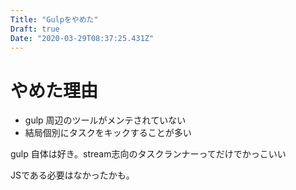 ```yaml
---
Title: "Gulpをやめた"
Draft: true
Date: "2020-03-29T08:37:25.431Z"
---
```


<!--more-->

# やめた理由

- gulp 周辺のツールがメンテされていない
- 結局個別にタスクをキックすることが多い

gulp 自体は好き。stream志向のタスクランナーってだけでかっこいい

JSである必要はなかったかも。
